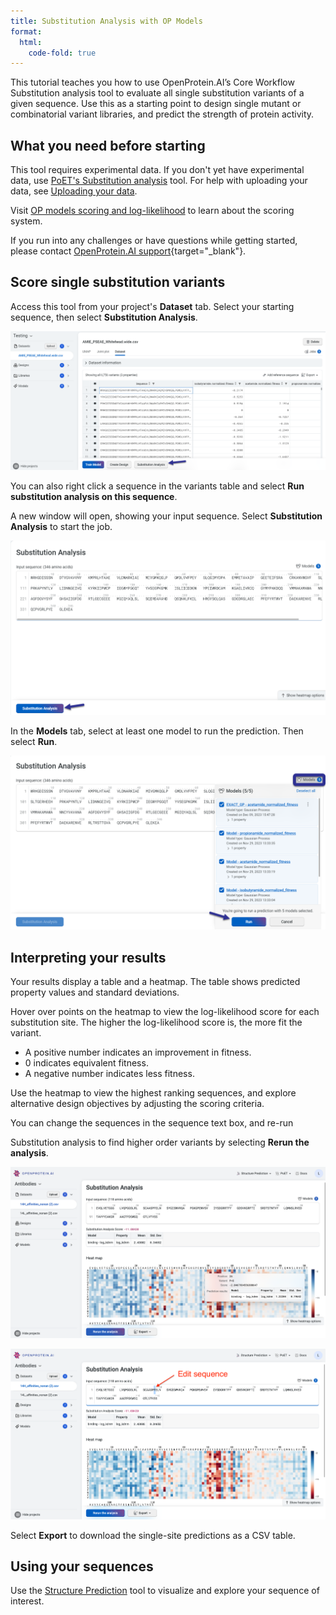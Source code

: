 ```yaml
---
title: Substitution Analysis with OP Models
format:
  html:
    code-fold: true
---
```


This tutorial teaches you how to use OpenProtein.AI’s Core Workflow Substitution analysis tool to evaluate all single substitution variants of a given sequence. Use this as a starting point to design single mutant or combinatorial variant libraries, and predict the strength of protein activity. 

## What you need before starting

This tool requires experimental data. If you don't yet have experimental data, use [PoET's Substitution analysis](../poet/substitution-analysis.md) tool. For help with uploading your data, see [Uploading your data](./uploading-your-data.md).

Visit [OP models scoring and log-likelihood](./scoring-log-likelihood.md) to learn about the scoring system.

If you run into any challenges or have questions while getting started, please contact [OpenProtein.AI support](https://www.openprotein.ai/contact){target="_blank"}.

## Score single substitution variants

Access this tool from your project's **Dataset** tab. Select your starting sequence, then select **Substitution Analysis**.

![](./img/substitution-analysis/core-SA-1.png)

You can also right click a sequence in the variants table and select **Run substitution analysis on this sequence**.

A new window will open, showing your input sequence. Select **Substitution Analysis** to start the job.

![](./img/substitution-analysis/core-SA-2.png)


In the **Models** tab, select at least one model to run the prediction. Then select **Run**.

![](./img/substitution-analysis/core-SA-3.png)


## Interpreting your results

Your results display a table and a heatmap. The table shows predicted property values and standard deviations.

Hover over points on the heatmap to view the log-likelihood score for each substitution site. The higher the log-likelihood score is, the more fit the variant.

- A positive number indicates an improvement in fitness.
- 0 indicates equivalent fitness.
- A negative number indicates less fitness.

Use the heatmap to view the highest ranking sequences, and explore alternative design objectives by adjusting the scoring criteria.

You can change the sequences in the sequence text box, and re-run

Substitution analysis to find higher order variants by selecting **Rerun the analysis**.

![](./img/substitution-analysis/core-SA-4.png)

![](./img/substitution-analysis/core-SA-5.png)

Select **Export** to download the single-site predictions as a CSV table.

## Using your sequences

Use the [Structure Prediction](../structure-prediction/using-structure-prediction.md) tool to visualize and explore your sequence of interest.